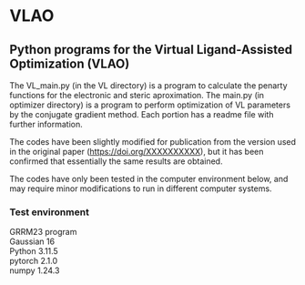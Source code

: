 # VLAO
## Python programs for the Virtual Ligand-Assisted Optimization (VLAO)
The VL_main.py (in the VL directory) is a program to calculate the penarty functions for the electronic and steric aproximation.
The main.py (in optimizer directory) is a program to perform optimization of VL parameters by the conjugate gradient method.
Each portion has a readme file with further information.  

The codes have been slightly modified for publication from the version used in the original paper (https://doi.org/XXXXXXXXXX), but it has been confirmed that essentially the same results are obtained.

The codes have only been tested in the computer environment below, and may require minor modifications to run in different computer systems.

### Test environment
GRRM23 program  
Gaussian 16  
Python 3.11.5  
pytorch 2.1.0  
numpy 1.24.3  
